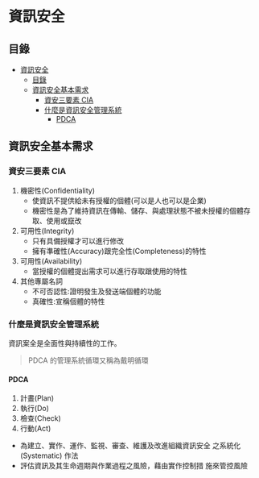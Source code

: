 # 資訊安全

## 目錄

- [資訊安全](#資訊安全)
  - [目錄](#目錄)
  - [資訊安全基本需求](#資訊安全基本需求)
    - [資安三要素 CIA](#資安三要素-cia)
    - [什麼是資訊安全管理系統](#什麼是資訊安全管理系統)
      - [PDCA](#pdca)

## 資訊安全基本需求

### 資安三要素 CIA

1. 機密性(Confidentiality)
   - 使資訊不提供給未有授權的個體(可以是人也可以是企業)
   - 機密性是為了維持資訊在傳輸、儲存、與處理狀態不被未授權的個體存取、使用或竄改
2. 可用性(Integrity)
   - 只有具備授權才可以進行修改
   - 擁有準確性(Accuracy)跟完全性(Completeness)的特性
3. 可用性(Availability)
   - 當授權的個體提出需求可以進行存取跟使用的特性
4. 其他專屬名詞
   - 不可否認性:證明發生及發送端個體的功能
   - 真確性:宣稱個體的特性

### 什麼是資訊安全管理系統

資訊案全是全面性與持續性的工作。
> PDCA 的管理系統循環又稱為戴明循環

#### PDCA

1. 計畫(Plan)
2. 執行(Do)
3. 檢查(Check)
4. 行動(Act)

- 為建立、實作、運作、監視、審查、維護及改進組織資訊安全
之系統化 (Systematic) 作法
- 評估資訊及其生命週期與作業過程之風險，藉由實作控制措
施來管控風險
